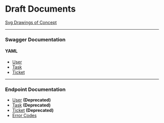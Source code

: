 # Draft Documents

[Svg Drawings of Concept](Concept.md)

---

### Swagger Documentation

#### YAML 
- [User](https://editor.swagger.io/?url=https://raw.githubusercontent.com/E-Edu/draft-documents/master/swagger/user.yaml) 
- [Task](https://editor.swagger.io/?url=https://raw.githubusercontent.com/E-Edu/draft-documents/master/swagger/task.yaml) 
- [Ticket](https://editor.swagger.io/?url=https://raw.githubusercontent.com/E-Edu/draft-documents/master/swagger/ticket.yaml)

---

### Endpoint Documentation 
- [User](endpoints/user.md) **(Deprecated)**
- [Task](endpoints/task.md) **(Deprecated)**
- [Ticket](endpoints/ticket.md) **(Deprecated)**
- [Error Codes](endpoints/errors.md)
